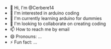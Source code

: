 - 👋 Hi, I'm @Cerbere14
- 👀 I'm interested in arduino coding
- 🌱 I'm currently learning arduino for dummies
- 💞️ I'm looking to collaborate on creating coding
- 📫 How to reach me by email
- 😄 Pronouns: ...
- ⚡ Fun fact: ...
<!---
Cerbere14/Cerbere14 is a ✨ special ✨ repository because its `README.md` (this file) appears on your GitHub profile.
You can click the Preview link to take a look at your changes.
--->
